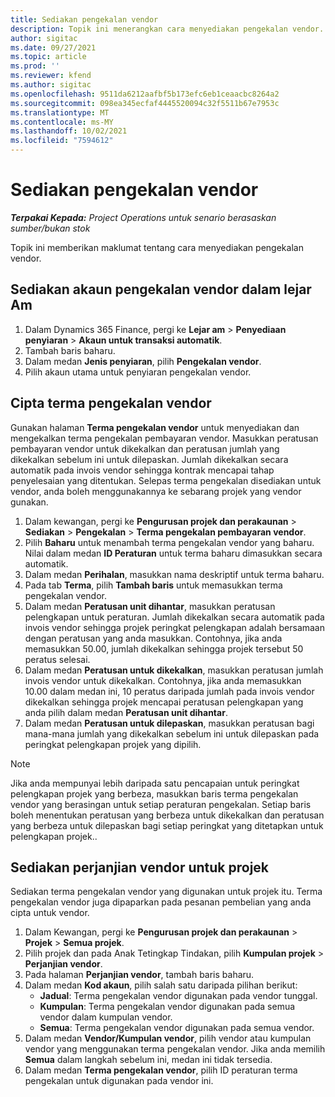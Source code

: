```yaml
---
title: Sediakan pengekalan vendor
description: Topik ini menerangkan cara menyediakan pengekalan vendor.
author: sigitac
ms.date: 09/27/2021
ms.topic: article
ms.prod: ''
ms.reviewer: kfend
ms.author: sigitac
ms.openlocfilehash: 9511da6212aafbf5b173efc6eb1ceaacbc8264a2
ms.sourcegitcommit: 098ea345ecfaf4445520094c32f5511b67e7953c
ms.translationtype: MT
ms.contentlocale: ms-MY
ms.lasthandoff: 10/02/2021
ms.locfileid: "7594612"
---
```

# <a name="set-up-vendor-retention"></a>Sediakan pengekalan vendor

_**Terpakai Kepada:** Project Operations untuk senario berasaskan sumber/bukan stok_

Topik ini memberikan maklumat tentang cara menyediakan pengekalan vendor.

## <a name="set-up-a-vendor-retention-account-in-general-ledger"></a>Sediakan akaun pengekalan vendor dalam lejar Am

1. Dalam Dynamics 365 Finance, pergi ke **Lejar am** > **Penyediaan penyiaran** > **Akaun untuk transaksi automatik**.
2. Tambah baris baharu.
3. Dalam medan **Jenis penyiaran**, pilih **Pengekalan vendor**.
4. Pilih akaun utama untuk penyiaran pengekalan vendor.

## <a name="create-vendor-retention-terms"></a>Cipta terma pengekalan vendor

Gunakan halaman **Terma pengekalan vendor** untuk menyediakan dan mengekalkan terma pengekalan pembayaran vendor. Masukkan peratusan pembayaran vendor untuk dikekalkan dan peratusan jumlah yang dikekalkan sebelum ini untuk dilepaskan. Jumlah dikekalkan secara automatik pada invois vendor sehingga kontrak mencapai tahap penyelesaian yang ditentukan. Selepas terma pengekalan disediakan untuk vendor, anda boleh menggunakannya ke sebarang projek yang vendor gunakan.

1. Dalam kewangan, pergi ke **Pengurusan projek dan perakaunan** > **Sediakan** > **Pengekalan** > **Terma pengekalan pembayaran vendor**.
2. Pilih **Baharu** untuk menambah terma pengekalan vendor yang baharu. Nilai dalam medan **ID Peraturan** untuk terma baharu dimasukkan secara automatik. 
3. Dalam medan **Perihalan**, masukkan nama deskriptif untuk terma baharu.
4. Pada tab  **Terma**, pilih  **Tambah baris**  untuk memasukkan terma pengekalan vendor.
5. Dalam medan  **Peratusan unit dihantar**, masukkan peratusan pelengkapan untuk peraturan. Jumlah dikekalkan secara automatik pada invois vendor sehingga projek peringkat pelengkapan adalah bersamaan dengan peratusan yang anda masukkan. Contohnya, jika anda memasukkan 50.00, jumlah dikekalkan sehingga projek tersebut 50 peratus selesai.
6. Dalam medan  **Peratusan untuk dikekalkan**, masukkan peratusan jumlah invois vendor untuk dikekalkan. Contohnya, jika anda memasukkan 10.00 dalam medan ini, 10 peratus daripada jumlah pada invois vendor dikekalkan sehingga projek mencapai peratusan pelengkapan yang anda pilih dalam medan  **Peratusan unit dihantar**.
7. Dalam medan  **Peratusan untuk dilepaskan**, masukkan peratusan bagi mana-mana jumlah yang dikekalkan sebelum ini untuk dilepaskan pada peringkat pelengkapan projek yang dipilih.

> [!NOTE]
> Jika anda mempunyai lebih daripada satu pencapaian untuk peringkat pelengkapan projek yang berbeza, masukkan baris terma pengekalan vendor yang berasingan untuk setiap peraturan pengekalan. Setiap baris boleh menentukan peratusan yang berbeza untuk dikekalkan dan peratusan yang berbeza untuk dilepaskan bagi setiap peringkat yang ditetapkan untuk pelengkapan projek..

## <a name="set-up-a-vendor-agreement-for-the-project"></a>Sediakan perjanjian vendor untuk projek

Sediakan terma pengekalan vendor yang digunakan untuk projek itu. Terma pengekalan vendor juga dipaparkan pada pesanan pembelian yang anda cipta untuk vendor.

1. Dalam Kewangan, pergi ke **Pengurusan projek dan perakaunan** > **Projek** > **Semua projek**. 
2. Pilih projek dan pada Anak Tetingkap Tindakan, pilih **Kumpulan projek** > **Perjanjian vendor**.
3. Pada halaman **Perjanjian vendor**, tambah baris baharu.
4. Dalam medan **Kod akaun**, pilih salah satu daripada pilihan berikut:
   - **Jadual**: Terma pengekalan vendor digunakan pada vendor tunggal.
   - **Kumpulan**: Terma pengekalan vendor digunakan pada semua vendor dalam kumpulan vendor.
   - **Semua**: Terma pengekalan vendor digunakan pada semua vendor.
5. Dalam medan **Vendor/Kumpulan vendor**, pilih vendor atau kumpulan vendor yang menggunakan terma pengekalan vendor. Jika anda memilih **Semua** dalam langkah sebelum ini, medan ini tidak tersedia.
6. Dalam medan **Terma pengekalan vendor**, pilih ID peraturan terma pengekalan untuk digunakan pada vendor ini.

